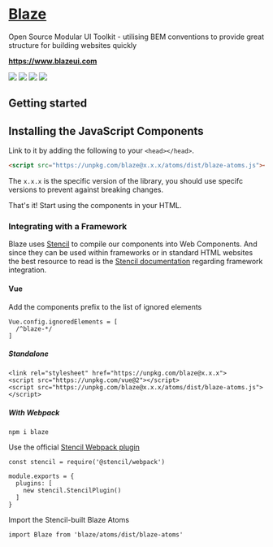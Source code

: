 # <a href="https://www.blazeui.com">Blaze</a>

Open Source Modular UI Toolkit - utilising BEM conventions to provide great structure for building websites quickly

**https://www.blazeui.com**


<a href="https://www.npmjs.com/package/blaze-atoms"><img src="https://img.shields.io/npm/v/blaze-atoms.svg?style=for-the-badge"></a>
<a href="https://www.npmjs.com/package/blaze-atoms"><img src="https://img.shields.io/npm/dm/blaze-atoms.svg?style=for-the-badge"></a>
<a href="https://github.com/BlazeUI/blaze/blob/master/LICENSE"><img src="https://img.shields.io/badge/licence-MIT-000000.svg?style=for-the-badge"></a>
<a href="https://twitter.com/blaze_ui"><img src="https://img.shields.io/twitter/follow/blaze_ui.svg?style=for-the-badge"></a>

## Getting started

## Installing the JavaScript Components
Link to it by adding the following to your `<head></head>`.

```html
<script src="https://unpkg.com/blaze@x.x.x/atoms/dist/blaze-atoms.js"></script>
```

The `x.x.x` is the specific version of the library, you should use specifc versions to prevent against breaking changes.

That's it! Start using the components in your HTML.

### Integrating with a Framework
Blaze uses [Stencil](http://stenciljs.com/) to compile our components into Web Components. And since they can be used within frameworks or in standard HTML websites the best resource to read is the [Stencil documentation](https://stenciljs.com/docs/framework-integration) regarding framework integration.

#### Vue
Add the components prefix to the list of ignored elements
```
Vue.config.ignoredElements = [
  /^blaze-*/
]
```

##### Standalone
```
<link rel="stylesheet" href="https://unpkg.com/blaze@x.x.x">
<script src="https://unpkg.com/vue@2"></script>
<script src="https://unpkg.com/blaze@x.x.x/atoms/dist/blaze-atoms.js"></script>
```

##### With Webpack
```
npm i blaze
```

Use the official [Stencil Webpack plugin](https://www.npmjs.com/package/@stencil/webpack)
```
const stencil = require('@stencil/webpack')

module.exports = {
  plugins: [
    new stencil.StencilPlugin()
  ]
}
```

Import the Stencil-built Blaze Atoms
```
import Blaze from 'blaze/atoms/dist/blaze-atoms'
```
